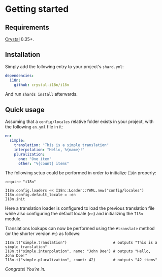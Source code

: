 # Getting started

## Requirements

[Crystal](https://crystal-lang.org) 0.35+.

## Installation

Simply add the following entry to your project's `shard.yml`:

```yaml
dependencies:
  i18n:
    github: crystal-i18n/i18n
```

And run `shards install` afterwards.

## Quick usage

Assuming that a `config/locales` relative folder exists in your project, with the following `en.yml` file in it:

```yaml
en:
  simple:
    translation: "This is a simple translation"
    interpolation: "Hello, %{name}!"
    pluralization:
      one: "One item"
      other: "%{count} items"
```

The following setup could be performed in order to initialize `I18n` properly:

```crystal
require "i18n"

I18n.config.loaders << I18n::Loader::YAML.new("config/locales")
I18n.config.default_locale = :en
I18n.init
```

Here a translation loader is configured to load the previous translation file while also configuring the default locale 
(`en`) and initializing the `I18n` module.

Translations lookups can now be performed using the `#translate` method (or the shorter version `#t`) as follows:

```crystal
I18n.t("simple.translation")                     # outputs "This is a simple translation"
I18n.t("simple.interpolation", name: "John Doe") # outputs "Hello, John Doe!"
I18n.t("simple.pluralization", count: 42)        # outputs "42 items"
```

_Congrats! You’re in._
